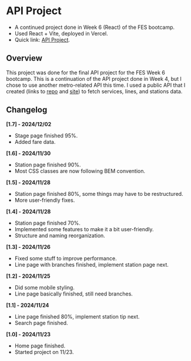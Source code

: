 # API Project
* A continued project done in Week 6 (React) of the FES bootcamp.
* Used React + Vite, deployed in Vercel.
* Quick link: <a target="blank" href="https://fes-api-project-6.vercel.app/">API Project</a>.

## Overview
This project was done for the final API project for the FES Week 6 bootcamp. This is a continuation of the API project done in Week 4, but I chose to use another metro-related API this time. I used a public API that I created (links to <a href="https://github.com/YiJio/cantonprt/">repo</a> and <a href="https://cantonprtapi.com/">site</a>) to fetch services, lines, and stations data.

## Changelog
**[1.7] - 2024/12/02**
* Stage page finished 95%.
* Added fare data.

**[1.6] - 2024/11/30**
* Station page finished 90%.
* Most CSS classes are now following BEM convention.

**[1.5] - 2024/11/28**
* Station page finished 80%, some things may have to be restructured.
* More user-friendly fixes.

**[1.4] - 2024/11/28**
* Station page finished 70%.
* Implemented some features to make it a bit user-friendly.
* Structure and naming reorganization.

**[1.3] - 2024/11/26**
* Fixed some stuff to improve performance.
* Line page with branches finished, implement station page next.

**[1.2] - 2024/11/25**
* Did some mobile styling.
* Line page basically finished, still need branches.

**[1.1] - 2024/11/24**
* Line page finished 80%, implement station tip next.
* Search page finished.

**[1.0] - 2024/11/23**
* Home page finished.
* Started project on 11/23.